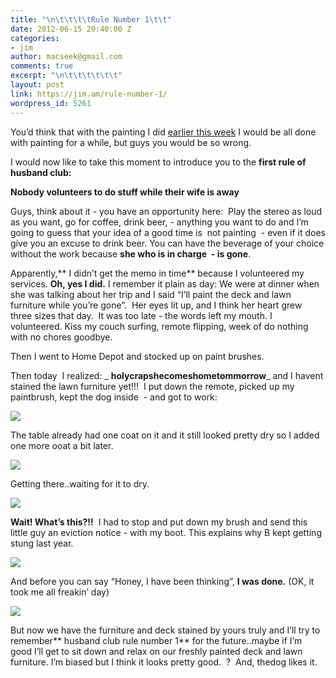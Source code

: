 ```yaml
---
title: "\n\t\t\t\tRule Number 1\t\t"
date: 2012-06-15 20:40:00 Z
categories:
- jim
author: macseek@gmail.com
comments: true
excerpt: "\n\t\t\t\t\t\t"
layout: post
link: https://jim.am/rule-number-1/
wordpress_id: 5261
---
```


You’d think that with the painting I did [earlier this week](http://jim.am/youre-going-where/) I would be all done with painting for a while, but guys you would be so wrong.




I would now like to take this moment to introduce you to the **first rule of husband club:**




**Nobody volunteers to do stuff while their wife is away**




Guys, think about it - you have an opportunity here:  Play the stereo as loud as you want, go for coffee, drink beer, - anything you want to do and I’m going to guess that your idea of a good time is  not painting  - even if it does give you an excuse to drink beer. You can have the beverage of your choice without the work because **she who is in charge  - is gone**.




Apparently,** I didn’t get the memo in time** because I volunteered my services. **Oh, yes I did.** I remember it plain as day: We were at dinner when she was talking about her trip and I said “I’ll paint the deck and lawn furniture while you’re gone”.  Her eyes lit up, and I think her heart grew three sizes that day.  It was too late - the words left my mouth. I volunteered. Kiss my couch surfing, remote flipping, week of do nothing with no chores goodbye.




Then I went to Home Depot and stocked up on paint brushes.




Then today  I realized: _ **holycrapshecomeshometommorrow**_ and I havent stained the lawn furniture yet!!!  I put down the remote, picked up my paintbrush, kept the dog inside  - and got to work:




[![](http://jim.am/images/2012/06/furniture1.png)](http://jim.am/rule-number-1/furniture1/)




The table already had one coat on it and it still looked pretty dry so I added one more ooat a bit later.




[![](http://jim.am/images/2012/06/drying.png)](http://jim.am/rule-number-1/drying/)




Getting there..waiting for it to dry.




[![](http://jim.am/images/2012/06/bee.png)](http://jim.am/rule-number-1/bee/)




**Wait! What’s this?!!**  I had to stop and put down my brush and send this little guy an eviction notice - with my boot. This explains why B kept getting stung last year.




[![](http://jim.am/images/2012/06/alldone1.png)](http://jim.am/rule-number-1/alldone1/)




And before you can say “Honey, I have been thinking”, **I was done.** (OK, it took me all freakin’ day)




[![](http://jim.am/images/2012/06/dogdone.png)](http://jim.am/rule-number-1/dogdone/)




But now we have the furniture and deck stained by yours truly and I’ll try to remember** husband club rule number 1** for the future..maybe if I’m good I’ll get to sit down and relax on our freshly painted deck and lawn furniture. I’m biased but I think it looks pretty good.  ?  And, thedog likes it.




 




 




 




 




 




 


		
